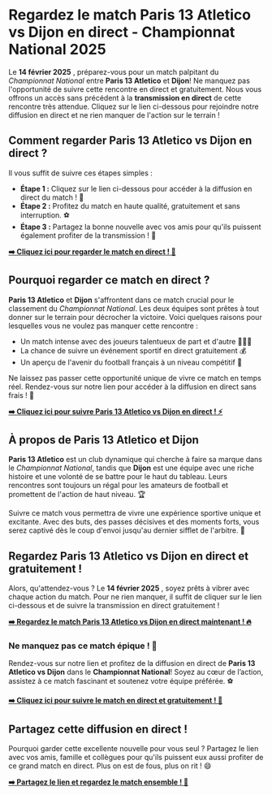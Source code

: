 # Regardez le match Paris 13 Atletico vs Dijon en direct - Championnat National 2025

Le **14 février 2025** , préparez-vous pour un match palpitant du _Championnat National_ entre **Paris 13 Atletico** et **Dijon**! Ne manquez pas l'opportunité de suivre cette rencontre en direct et gratuitement. Nous vous offrons un accès sans précédent à la **transmission en direct** de cette rencontre très attendue. Cliquez sur le lien ci-dessous pour rejoindre notre diffusion en direct et ne rien manquer de l'action sur le terrain !

## Comment regarder Paris 13 Atletico vs Dijon en direct ?

Il vous suffit de suivre ces étapes simples :

- **Étape 1 :** Cliquez sur le lien ci-dessous pour accéder à la diffusion en direct du match ! 🎥
- **Étape 2 :** Profitez du match en haute qualité, gratuitement et sans interruption. ⚽
- **Étape 3 :** Partagez la bonne nouvelle avec vos amis pour qu'ils puissent également profiter de la transmission ! 📱

[**➡️ Cliquez ici pour regarder le match en direct ! 🎉**](https://tinyurl.com/livestreamfreeo?st=Paris+13+Atletico+vs+Dijon&si=ghc)

## Pourquoi regarder ce match en direct ?

**Paris 13 Atletico** et **Dijon** s'affrontent dans ce match crucial pour le classement du _Championnat National_. Les deux équipes sont prêtes à tout donner sur le terrain pour décrocher la victoire. Voici quelques raisons pour lesquelles vous ne voulez pas manquer cette rencontre :

- Un match intense avec des joueurs talentueux de part et d'autre 🏃‍♂️💨
- La chance de suivre un événement sportif en direct gratuitement 💰
- Un aperçu de l'avenir du football français à un niveau compétitif 👀

Ne laissez pas passer cette opportunité unique de vivre ce match en temps réel. Rendez-vous sur notre lien pour accéder à la diffusion en direct sans frais ! 🎯

[**➡️ Cliquez ici pour suivre Paris 13 Atletico vs Dijon en direct ! ⚡**](https://tinyurl.com/livestreamfreeo?st=Paris+13+Atletico+vs+Dijon&si=ghc)

## À propos de Paris 13 Atletico et Dijon

**Paris 13 Atletico** est un club dynamique qui cherche à faire sa marque dans le _Championnat National_, tandis que **Dijon** est une équipe avec une riche histoire et une volonté de se battre pour le haut du tableau. Leurs rencontres sont toujours un régal pour les amateurs de football et promettent de l'action de haut niveau. 🏆

Suivre ce match vous permettra de vivre une expérience sportive unique et excitante. Avec des buts, des passes décisives et des moments forts, vous serez captivé dès le coup d'envoi jusqu'au dernier sifflet de l'arbitre. 🥅

## Regardez Paris 13 Atletico vs Dijon en direct et gratuitement !

Alors, qu'attendez-vous ? Le **14 février 2025** , soyez prêts à vibrer avec chaque action du match. Pour ne rien manquer, il suffit de cliquer sur le lien ci-dessous et de suivre la transmission en direct gratuitement !

[**➡️ Regardez le match Paris 13 Atletico vs Dijon en direct maintenant ! 🔥**](https://tinyurl.com/livestreamfreeo?st=Paris+13+Atletico+vs+Dijon&si=ghc)

### Ne manquez pas ce match épique ! 🎉

Rendez-vous sur notre lien et profitez de la diffusion en direct de **Paris 13 Atletico vs Dijon** dans le **Championnat National**! Soyez au cœur de l’action, assistez à ce match fascinant et soutenez votre équipe préférée. ⚽

[**➡️ Cliquez ici pour suivre le match en direct et gratuitement ! 🚀**](https://tinyurl.com/livestreamfreeo?st=Paris+13+Atletico+vs+Dijon&si=ghc)

## Partagez cette diffusion en direct !

Pourquoi garder cette excellente nouvelle pour vous seul ? Partagez le lien avec vos amis, famille et collègues pour qu'ils puissent eux aussi profiter de ce grand match en direct. Plus on est de fous, plus on rit ! 😄

[**➡️ Partagez le lien et regardez le match ensemble ! 🎉**](https://tinyurl.com/livestreamfreeo?st=Paris+13+Atletico+vs+Dijon&si=ghc)
